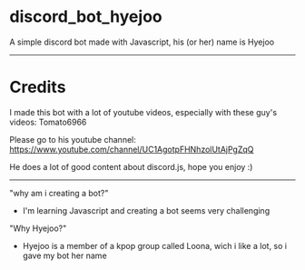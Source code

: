 # discord_bot_hyejoo
A simple discord bot made with Javascript, his (or her) name is Hyejoo

***

# Credits

I made this bot with a lot of youtube videos, especially  with these guy's videos: Tomato6966

Please go to his youtube channel: https://www.youtube.com/channel/UC1AgotpFHNhzolUtAjPgZqQ

He does a lot of good content about discord.js, hope you enjoy :)

***

"why am i creating a bot?"
- I'm learning Javascript and creating a bot seems very challenging

"Why Hyejoo?"
- Hyejoo is a member of a kpop group called Loona, wich i like a lot, so i gave my bot her name